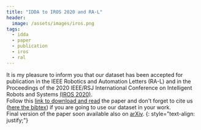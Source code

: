 ```yaml
---
title: "IDDA to IROS 2020 and RA-L"
header:
  image: /assets/images/iros.png
tags: 
  - idda
  - paper
  - publication
  - iros
  - ral
---
```



It is my pleasure to inform you that our dataset has been accepted for publication in the IEEE Robotics and 
Automation Letters (RA-L) and in the Proceedings of the 2020 IEEE/RSJ International Conference on Intelligent
Robots and Systems [(IROS 2020)](https://www.iros2020.org).
<br>
Follow this [link to download and read](https://ieeexplore.ieee.org/document/9140347) the paper and don't forget to cite 
us ([here the bibtex]()) if you are going to use our dataset in your work. 
<br>
Final version of the paper soon available also on [arXiv](https://arxiv.org/abs/2004.08298). 
{: style="text-align: justify;"}


